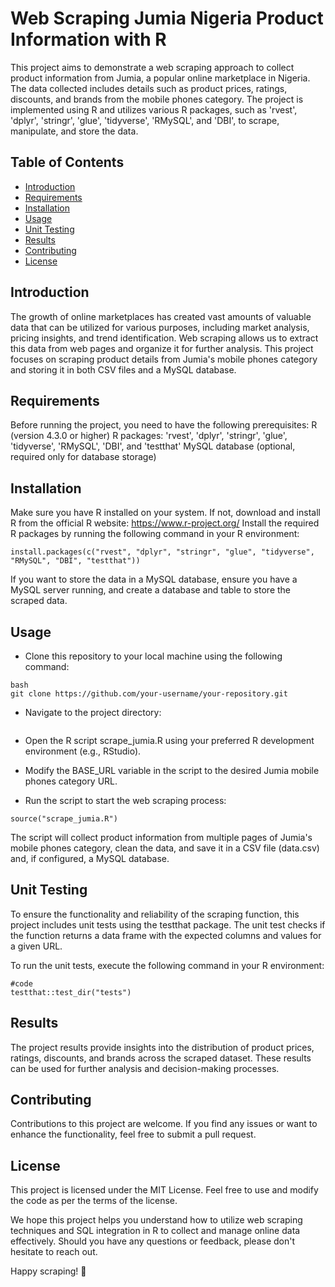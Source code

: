 # Web Scraping Jumia Nigeria Product Information with R
This project aims to demonstrate a web scraping approach to collect product information from Jumia, a popular online marketplace in Nigeria. The data collected includes details such as product prices, ratings, discounts, and brands from the mobile phones category. The project is implemented using R and utilizes various R packages, such as 'rvest', 'dplyr', 'stringr', 'glue', 'tidyverse', 'RMySQL', and 'DBI', to scrape, manipulate, and store the data.

## Table of Contents
- [Introduction](#Introduction)
- [Requirements](#Requirements)
- [Installation](#Installation)
- [Usage](#Usage)
- [Unit Testing](#UnitTesting)
- [Results](#Results)
- [Contributing](#Contribution)
- [License](#License)
## Introduction
The growth of online marketplaces has created vast amounts of valuable data that can be utilized for various purposes, including market analysis, pricing insights, and trend identification. Web scraping allows us to extract this data from web pages and organize it for further analysis. This project focuses on scraping product details from Jumia's mobile phones category and storing it in both CSV files and a MySQL database.

## Requirements
Before running the project, you need to have the following prerequisites:
R (version 4.3.0 or higher)
R packages: 'rvest', 'dplyr', 'stringr', 'glue', 'tidyverse', 'RMySQL', 'DBI', and 'testthat'
MySQL database (optional, required only for database storage)

## Installation
Make sure you have R installed on your system. If not, download and install R from the official R website: https://www.r-project.org/
Install the required R packages by running the following command in your R environment:
``` {r}
install.packages(c("rvest", "dplyr", "stringr", "glue", "tidyverse", "RMySQL", "DBI", "testthat"))
```
If you want to store the data in a MySQL database, ensure you have a MySQL server running, and create a database and table to store the scraped data.

## Usage
- Clone this repository to your local machine using the following command:
```{r}
bash
git clone https://github.com/your-username/your-repository.git
 ```
- Navigate to the project directory:
```{r}cd your-repository
```
- Open the R script scrape_jumia.R using your preferred R development environment (e.g., RStudio).

- Modify the BASE_URL variable in the script to the desired Jumia mobile phones category URL.

- Run the script to start the web scraping process:

```{r}
source("scrape_jumia.R")
```
The script will collect product information from multiple pages of Jumia's mobile phones category, clean the data, and save it in a CSV file (data.csv) and, if configured, a MySQL database.

## Unit Testing

To ensure the functionality and reliability of the scraping function, this project includes unit tests using the testthat package. The unit test checks if the function returns a data frame with the expected columns and values for a given URL.

To run the unit tests, execute the following command in your R environment:

```{R}
#code
testthat::test_dir("tests")
```

## Results
The project results provide insights into the distribution of product prices, ratings, discounts, and brands across the scraped dataset. These results can be used for further analysis and decision-making processes.

## Contributing
Contributions to this project are welcome. If you find any issues or want to enhance the functionality, feel free to submit a pull request.

## License
This project is licensed under the MIT License. Feel free to use and modify the code as per the terms of the license.

We hope this project helps you understand how to utilize web scraping techniques and SQL integration in R to collect and manage online data effectively. Should you have any questions or feedback, please don't hesitate to reach out.

Happy scraping! 🚀
